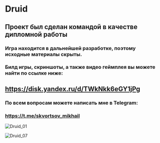 # Druid
## Проект был сделан командой в качестве дипломной работы
### Игра находится в дальнейшей разработке, поэтому исходные материалы скрыты.

### Билд игры, скриншоты, а также видео геймплея вы можете найти по ссылке ниже:
## https://disk.yandex.ru/d/TWkNkk6eGY1jPg

### По всем вопросам можете написать мне в Telegram:
### https://t.me/skvortsov_mikhail

![Druid_01](https://github.com/Skvortsov-Mikhail/Druid/assets/101328812/8a00db4b-6f01-45fa-8b79-3e1feb762bd0)

![Druid_07](https://github.com/Skvortsov-Mikhail/Druid/assets/101328812/2e5696fc-809d-43e1-90d8-655fa711bd50)
